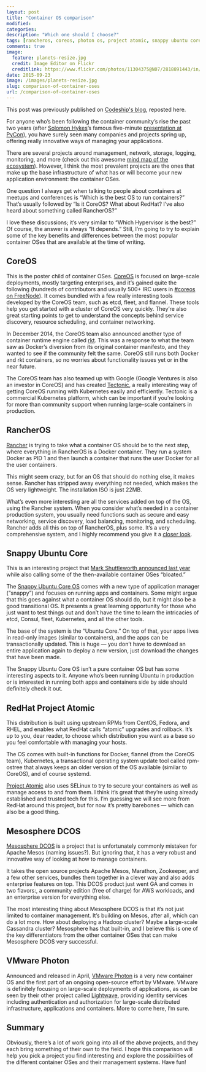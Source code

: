 ```yaml
---
layout: post
title: "Container OS comparison"
modified:
categories:
description: "Which one should I choose?"
tags: [rancheros, coreos, photon os, project atomic, snappy ubuntu core, mesosphere dcos]
comments: true
image:
  feature: planets-resize.jpg
  credit: Image Editor on Flickr
  creditlink: https://www.flickr.com/photos/11304375@N07/2818891443/in/photostream/
date: 2015-09-23
image: /images/planets-resize.jpg
slug: comparison-of-container-oses
url: /comparison-of-container-oses
---
```


This post was previously published on [Codeship's blog](https://blog.codeship.com/container-os-comparison/), reposted here.

For anyone who’s been following the container community’s rise the past two years (after [Solomon Hykes](https://twitter.com/solomonstre)’s famous five-minute [presentation at PyCon](https://www.youtube.com/watch?v=wW9CAH9nSLs)), you have surely seen many companies and projects spring up, offering really innovative ways of managing your applications.

There are several projects around management, network, storage, logging, monitoring, and more (check out this awesome [mind map of the ecosystem](https://www.mindmeister.com/389671722/docker-ecosystem)). However, I think the most prevalent projects are the ones that make up the base infrastructure of what has or will become your new application environment: the container OSes.

One question I always get when talking to people about containers at meetups and conferences is “Which is the best OS to run containers?” That’s usually followed by “Is it CoreOS? What about RedHat? I’ve also heard about something called RancherOS?”

I love these discussions; it’s very similar to “Which Hypervisor is the best?” Of course, the answer is always “It depends.” Still, I’m going to try to explain some of the key benefits and differences between the most popular container OSes that are available at the time of writing.

## CoreOS

This is the poster child of container OSes. [CoreOS](https://coreos.com/) is focused on large-scale deployments, mostly targeting enterprises, and it’s gained quite the following (hundreds of contributors and usually 500+ IRC users in [#coreos on FreeNode](https://botbot.me/freenode/coreos/)). It comes bundled with a few really interesting tools developed by the CoreOS team, such as etcd, fleet, and flannel. These tools help you get started with a cluster of CoreOS very quickly. They’re also great starting points to get to understand the concepts behind service discovery, resource scheduling, and container networking.

In December 2014, the CoreOS team also announced another type of container runtime engine called [rkt](https://coreos.com/blog/rocket/). This was a response to what the team saw as Docker’s diversion from its original container manifesto, and they wanted to see if the community felt the same. CoreOS still runs both Docker and rkt containers, so no worries about functionality issues yet or in the near future.

The CoreOS team has also teamed up with Google (Google Ventures is also an investor in CoreOS) and has created [Tectonic](https://tectonic.com/), a really interesting way of getting CoreOS running with Kubernetes easily and efficiently. Tectonic is a commercial Kubernetes platform, which can be important if you’re looking for more than community support when running large-scale containers in production.

## RancherOS

[Rancher](http://rancher.com/) is trying to take what a container OS should be to the next step, where everything in RancherOS is a Docker container. They run a system Docker as PID 1 and then launch a container that runs the user Docker for all the user containers.

This might seem crazy, but for an OS that should do nothing else, it makes sense. Rancher has stripped away everything not needed, which makes the OS very lightweight. The installation ISO is just 22MB.

What’s even more interesting are all the services added on top of the OS, using the Rancher system. When you consider what’s needed in a container production system, you usually need functions such as secure and easy networking, service discovery, load balancing, monitoring, and scheduling. Rancher adds all this on top of RancherOS, plus some. It’s a very comprehensive system, and I highly recommend you give it a [closer look](http://rancher.com/rancherio-feature-i/).

## Snappy Ubuntu Core

This is an interesting project that [Mark Shuttleworth announced last year](http://www.markshuttleworth.com/archives/1434) while also calling some of the then-available container OSes “bloated.”

The [Snappy Ubuntu Core OS](https://developer.ubuntu.com/en/snappy/) comes with a new type of application manager (“snappy”) and focuses on running apps and containers. Some might argue that this goes against what a container OS should do, but it might also be a good transitional OS. It presents a great learning opportunity for those who just want to test things out and don’t have the time to learn the intricacies of etcd, Consul, fleet, Kubernetes, and all the other tools.

The base of the system is the “Ubuntu Core.” On top of that, your apps lives in read-only images (similar to containers), and the apps can be transactionally updated. This is huge — you don’t have to download an entire application again to deploy a new version, just download the changes that have been made.

The Snappy Ubuntu Core OS isn’t a pure container OS but has some interesting aspects to it. Anyone who’s been running Ubuntu in production or is interested in running both apps and containers side by side should definitely check it out.

## RedHat Project Atomic

This distribution is built using upstream RPMs from CentOS, Fedora, and RHEL, and enables what RedHat calls “atomic” upgrades and rollback. It’s up to you, dear reader, to choose which distribution you want as a base so you feel comfortable with managing your hosts.

The OS comes with built-in functions for Docker, flannel (from the CoreOS team), Kubernetes, a transactional operating system update tool called rpm-ostree that always keeps an older version of the OS available (similar to CoreOS), and of course systemd.

[Project Atomic](http://www.projectatomic.io/) also uses SELinux to try to secure your containers as well as manage access to and from them. I think it’s great that they’re using already established and trusted tech for this. I’m guessing we will see more from RedHat around this project, but for now it’s pretty barebones — which can also be a good thing.

## Mesosphere DCOS

[Mesosphere DCOS](https://mesosphere.com/) is a project that is unfortunately commonly mistaken for Apache Mesos (naming issues?). But ignoring that, it has a very robust and innovative way of looking at how to manage containers.

It takes the open source projects Apache Mesos, Marathon, Zookeeper, and a few other services, bundles them together in a clever way and also adds enterprise features on top. This DCOS product just went GA and comes in two flavors:, a community edition (free of charge) for AWS workloads, and an enterprise version for everything else.

The most interesting thing about Mesosphere DCOS is that it’s not just limited to container management. It’s building on Mesos, after all, which can do a lot more. How about deploying a Hadoop cluster? Maybe a large-scale Cassandra cluster? Mesosphere has that built-in, and I believe this is one of the key differentiators from the other container OSes that can make Mesosphere DCOS very successful.

## VMware Photon

Announced and released in April, [VMware Photon](https://vmware.github.io/photon/) is a very new container OS and the first part of an ongoing open-source effort by VMware. VMware is definitely focusing on large-scale deployments of applications, as can be seen by their other project called [Lightwave](https://github.com/vmware/lightwave), providing identity services including authentication and authorization for large-scale distributed infrastructure, applications and containers. More to come here, I’m sure.

## Summary

Obviously, there’s a lot of work going into all of the above projects, and they each bring something of their own to the field. I hope this comparison will help you pick a project you find interesting and explore the possibilities of the different container OSes and their management systems. Have fun!
